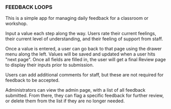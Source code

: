 ### FEEDBACK LOOPS

This is a simple app for managing daily feedback for a classroom or workshop.

Input a value each step along the way.  Users rate their current feelings, their current level of understanding, and their feeling of support from staff.

Once a value is entered, a user can go back to that page using the drawer menu along the left.  Values will be saved and updated when a user hits "next page".  Once all fields are filled in, the user will get a final Review page to display their inputs prior to submission.

Users can add additional comments for staff, but these are not required for feedback to be accepted.

Administrators can view the admin page, with a list of all feedback submitted.  From there, they can flag a specific feedback for further review, or delete them from the list if they are no longer needed.
